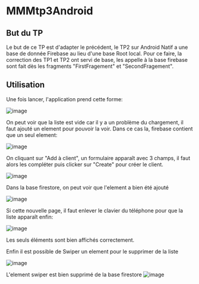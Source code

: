# MMMtp3Android
## But du TP
Le but de ce TP est d'adapter le précédent, le TP2 sur Android Natif a une base de donnée Firebase au lieu d'une base Root local.
Pour ce faire, la correction des TP1 et TP2 ont servi de base, les appelle à la base firebase sont fait dès les fragments "FirstFragement" et "SecondFragement".

## Utilisation


Une fois lancer, l'application prend cette forme:


![image](https://user-images.githubusercontent.com/71399411/150183348-38830f29-ee66-4f9d-847b-cdc5bd1f7079.png)


On peut voir que la liste est vide car il y a un problème du chargement, il faut ajouté un element pour pouvoir la voir.
Dans ce cas la, firebase contient que un seul element:


![image](https://user-images.githubusercontent.com/71399411/150183697-fb9978e0-6928-4e9a-9496-3e8a90ed644e.png)


On cliquant sur "Add à client", un formulaire apparaît avec 3 champs, il faut alors les compléter puis clicker sur "Create" pour créer le client.


![image](https://user-images.githubusercontent.com/71399411/150183837-9eacd284-4bcd-4d52-8901-f4c7372b5e38.png)

Dans la base firestore, on peut voir que l'element a bien été ajouté


![image](https://user-images.githubusercontent.com/71399411/150182590-3dd042bb-e07c-499b-93d6-fcc82349ea2b.png)


Si cette nouvelle page, il faut enlever le clavier du téléphone pour que la liste apparaît enfin:


![image](https://user-images.githubusercontent.com/71399411/150184074-401f4cb6-7ead-4203-8402-d8cf782bdfc9.png)


Les seuls éléments sont bien affichés correctement.

Enfin il est possible de Swiper un element pour le supprimer de la liste

![image](https://user-images.githubusercontent.com/71399411/150184256-0beb75cd-5be6-4085-b199-015b9ac24c6f.png)

L'element swiper est bien supprimé de la base firestore
![image](https://user-images.githubusercontent.com/71399411/150182830-ea19daab-868d-4d11-a0d6-e08042441703.png)

